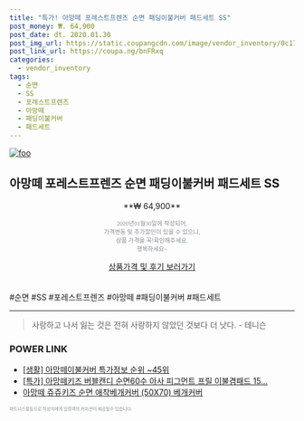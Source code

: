 ```yaml
--- 
title: "특가! 아망떼 포레스트프렌즈 순면 패딩이불커버 패드세트 SS" 
post_money: ₩. 64,900 
post_date: dt. 2020.01.30 
post_img_url: https://static.coupangcdn.com/image/vendor_inventory/0c17/9f0a56c9288d6368adef8cc2756a85457629362e34a560f37be9faa6a7cd.jpg 
post_link_url: https://coupa.ng/bnFRxq 
categories: 
  - vendor_inventory 
tags: 
  - 순면 
  - SS 
  - 포레스트프렌즈 
  - 아망떼 
  - 패딩이불커버 
  - 패드세트 
--- 
```

[![foo](https://static.coupangcdn.com/image/vendor_inventory/0c17/9f0a56c9288d6368adef8cc2756a85457629362e34a560f37be9faa6a7cd.jpg)](https://coupa.ng/bnFRxq) 

## 아망떼 포레스트프렌즈 순면 패딩이불커버 패드세트 SS 
<p style="text-align: center;">**₩ 64,900**</p> 
<p style="text-align: center;"><span style="color: #898c8f; font-family: Georgia,Times,serif; font-size: 0.75em;">2020년01월30일에 작성되어, <br>가격변동 및 추가할인이 있을 수 있으니,<br> 상품 가격을 꼭!확인해주세요.<br>행복하세요~</span> 
</p>	 
<div markdown="0" style="text-align: center;"><a href="https://coupa.ng/bnFRxq" class="btn btn--success">상품가격 및 후기 보러가기</a></div> 
<br><br> 
  #순면 #SS #포레스트프렌즈 #아망떼 #패딩이불커버 #패드세트 
<hr> 

> 사랑하고 나서 잃는 것은 전혀 사랑하지 않았던 것보다 더 낫다. - 테니슨 


### POWER LINK

* <a href="https://blog.naver.com/sakai111/221781040854" target="_blank"> [생활] 아망떼이불커버 특가정보 순위 ~45위</a>
* <a href="https://blog.naver.com/santokki14/221790180968" target="_blank">[특가] 아망떼키즈 버블캔디 순면60수 아사 피그먼트 프릴 이불겸패드 15...</a>
* <a href="https://blog.naver.com/fasyy4321/221781072853" target="_blank">아망떼 쥬쥬키즈 순면 애착베개커버 (50X70) 베개커버</a>

<span style="color: #898c8f; font-family: Georgia,Times,serif; font-size: 0.55em;">파트너스활동으로 작성자에게 일정액의 커미션이 제공될수 있습니다.</span> 
